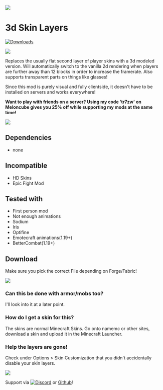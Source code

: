 ![](https://raw.githubusercontent.com/tr7zw/3d-Skin-Layers/1.19/img/MC_NU_HEADER.png)

# 3d Skin Layers

[![Downloads](http://cf.way2muchnoise.eu/full_521480_downloads.svg)](https://www.curseforge.com/minecraft/mc-mods/skin-layers-3d)

![](https://raw.githubusercontent.com/tr7zw/3d-Skin-Layers/1.19/img/MC_NU_BANNER1.png)

Replaces the usually flat second layer of player skins with a 3d modeled version. Will automatically switch to the vanilla 2d rendering when players are further away than 12 blocks in order to increase the framerate. Also supports transparent parts on things like glasses!

Since this mod is purely visual and fully clientside, it doesn't have to be installed on servers and works everywhere!

**Want to play with friends on a server? Using my code 'tr7zw' on Meloncube gives you 25% off while supporting my mods at the same time!**

[![](https://raw.githubusercontent.com/tr7zw/3d-Skin-Layers/1.19/img/MC_NU_PROMO.png)](https://meloncube.net/tr7zw)

## Dependencies

- none

## Incompatible

- HD Skins
- Epic Fight Mod

## Tested with

- First person mod
- Not enough animations
- Sodium
- Iris
- Optifine
- Emotecraft animations(1.19+)
- BetterCombat(1.19+)

## Download

Make sure you pick the correct File depending on Forge/Fabric!

![](https://raw.githubusercontent.com/tr7zw/3d-Skin-Layers/1.19/img/MC_NU_BANNER2.png)

### Can this be done with armor/mobs too?

I'll look into it at a later point.

### How do I get a skin for this?

The skins are normal Minecraft Skins. Go onto namemc or other sites, download a skin and upload it in the Minecraft Launcher.

### Help the layers are gone!

Check under Options > Skin Customization that you didn't accidentally disable your skin layers.

![](https://raw.githubusercontent.com/tr7zw/3d-Skin-Layers/1.19/img/MC_NU_BANNER3.png)

Support via [![Discord](https://tr7zw.dev/curse/Discord.png)](https://discord.gg/2wKH8yeThf) or [Github](https://github.com/tr7zw/3d-skin-layers)!